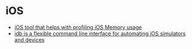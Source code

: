 # iOS

- [iOS tool that helps with profiling iOS Memory usage](https://github.com/facebook/FBMemoryProfiler)
- [idb is a flexible command line interface for automating iOS simulators and devices](https://github.com/facebook/idb)
